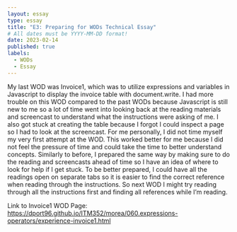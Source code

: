 ```yaml
---
layout: essay
type: essay
title: "E3: Preparing for WODs Technical Essay"
# All dates must be YYYY-MM-DD format!
date: 2023-02-14
published: true
labels:
  - WODs
  - Essay
---
```

My last WOD was Invoice1, which was to utilize expressions and variables in Javascript to display the invoice table with document.write. I had more trouble on this WOD compared to the past WODs because Javascript is still new to me so a lot of time went into looking back at the reading materials and screencast to understand what the instructions were asking of me. I also got stuck at creating the table because I forgot I could inspect a page so I had to look at the screencast. For me personally, I did not time myself my very first attempt at the WOD. This worked better for me because I did not feel the pressure of time and could take the time to better understand concepts. Similarly to before, I prepared the same way by making sure to do the reading and screencasts ahead of time so I have an idea of where to look for help if I get stuck. To be better prepared, I could have all the readings open on separate tabs so it is easier to find the correct reference when reading through the instructions. So next WOD I might try reading through all the instructions first and finding all references while I’m reading. 

Link to Invoice1 WOD Page: https://dport96.github.io/ITM352/morea/060.expressions-operators/experience-invoice1.html 
